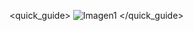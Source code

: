 <quick_guide>
![Imagen1](http://static.energysistem.com/images/manuals/42178/542bb4c59421e.jpg )
</quick_guide>

